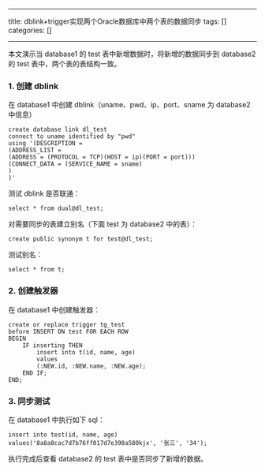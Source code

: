 
--- 
title:  dblink+trigger实现两个Oracle数据库中两个表的数据同步 
tags: []
categories: [] 

---
本文演示当 database1 的 test 表中新增数据时，将新增的数据同步到 database2 的 test 表中，两个表的表结构一致。

### 1. 创建 dblink

在 database1 中创建 dblink（uname、pwd、ip、port、sname 为 database2 中信息）

```
create database link dl_test 
connect to uname identified by "pwd"
using '(DESCRIPTION =
(ADDRESS_LIST =
(ADDRESS = (PROTOCOL = TCP)(HOST = ip)(PORT = port)))
(CONNECT_DATA = (SERVICE_NAME = sname)
)
)'

```

测试 dblink 是否联通：

```
select * from dual@dl_test;

```

对需要同步的表建立别名（下面 test 为 database2 中的表）：

```
create public synonym t for test@dl_test;

```

测试别名：

```
select * from t;

```

### 2. 创建触发器

在 database1 中创建触发器：

```
create or replace trigger tg_test 
before INSERT ON test FOR EACH ROW 
BEGIN
    IF inserting THEN
        insert into t(id, name, age) 
		values 
		(:NEW.id, :NEW.name, :NEW.age); 
    END IF;
END;

```

### 3. 同步测试

在 database1 中执行如下 sql：

```
insert into test(id, name, age) values('8a8a8cac7d7b76ff017d7e398a580kjx', '张三', '34');

```

执行完成后查看 database2 的 test 表中是否同步了新增的数据。
